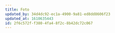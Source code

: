 ```yaml
---
title: Foto
updated_by: 34d4dc92-ec1a-4900-9a81-ed8dd8606f23
updated_at: 1610635443
id: 2f6c572f-f380-4fa4-8f2c-8b42dc72c067
---
```

